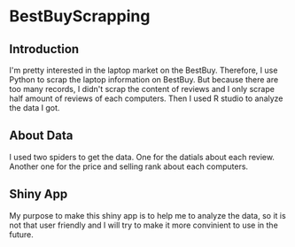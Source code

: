 # BestBuyScrapping

## Introduction
I'm pretty interested in the laptop market on the BestBuy. Therefore, I use Python to scrap the laptop information on BestBuy.
But because there are too many records, I didn't scrap the content of reviews and I only scrape half amount of reviews of each 
computers. Then I used R studio to analyze the data I got. 

## About Data
I used two spiders to get the data. One for the datials about each review. Another one for the price and selling rank about each
computers.

## Shiny App
My purpose to make this shiny app is to help me to analyze the data, so it is not that user friendly and I will try to make it 
more convinient to use in the future.
